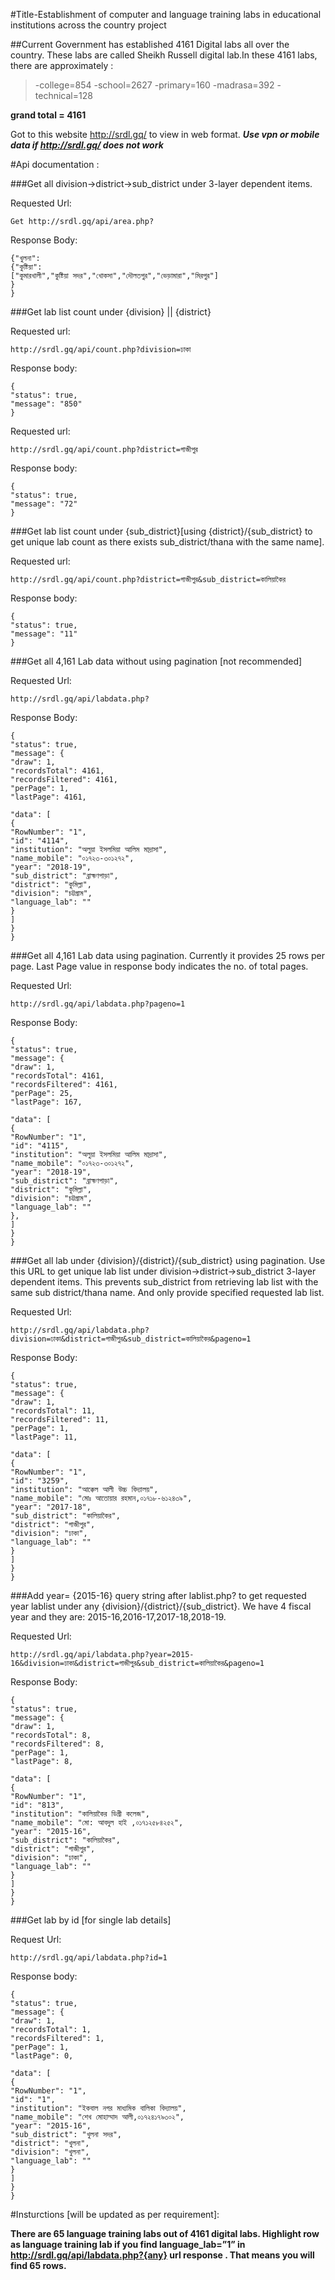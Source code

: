 
#Title-Establishment of computer and language training labs in educational institutions across the country project

##Current Government has established 4161 Digital labs all over the country. These labs are called Sheikh Russell digital lab.In these 4161 labs, there are approximately :

>-college=854 -school=2627 -primary=160 -madrasa=392 -technical=128	

**grand total = 4161**
	

Got to this website http://srdl.gq/ to view in web format.
***Use vpn or mobile data if http://srdl.gq/ does not work***


#Api documentation :

###Get all division->district->sub_district under 3-layer dependent items. 	

Requested Url:
```
Get http://srdl.gq/api/area.php?
```
Response Body:
```
{"খুলনা": 
{"কুষ্টিয়া": 
["কুমারখালী","কুষ্টিয়া সদর","খোকসা","দৌলতপুর","ভেড়ামারা","মিরপুর"]
}	
}
```
###Get lab list count under {division} || {district}

Requested url:
```
http://srdl.gq/api/count.php?division=ঢাকা 
```
Response body:
```
{
"status": true,
"message": "850"
}
```
Requested url:
```
http://srdl.gq/api/count.php?district=গাজীপুর
```
Response body: 
```
{
"status": true,
"message": "72"
}
```
###Get lab list count under {sub_district}[using {district}/{sub_district} to get unique lab count as there exists sub_district/thana with the same name].

Requested url:
```
http://srdl.gq/api/count.php?district=গাজীপুর&sub_district=কালিয়াকৈর
```
Response body:
```
{
"status": true,
"message": "11"
}
```
###Get all 4,161 Lab data without using pagination [not recommended]

Requested Url:
```
http://srdl.gq/api/labdata.php?
```
Response Body:
```
{
"status": true,
"message": {
"draw": 1,
"recordsTotal": 4161,
"recordsFiltered": 4161,
"perPage": 1,
"lastPage": 4161,

"data": [
{
"RowNumber": "1",
"id": "4114",
"institution": "অলুয়া ইসলমিয়া আলিম মাদ্রাসা",
"name_mobile": "০১৭২৩-৩০১২৭২",
"year": "2018-19",
"sub_district": "ব্রাহ্মণপাড়া",
"district": "কুমিল্লা",
"division": "চট্টগ্রাম",
"language_lab": ""
}
]
}
}
```
###Get all 4,161 Lab data using pagination. Currently it provides 25 rows per page. Last Page value in response body indicates the no. of total pages.

Requested Url:
```
http://srdl.gq/api/labdata.php?pageno=1
```
Response Body:
```
{
"status": true,
"message": {
"draw": 1,
"recordsTotal": 4161,
"recordsFiltered": 4161,
"perPage": 25,
"lastPage": 167,

"data": [
{
"RowNumber": "1",
"id": "4115",
"institution": "অলুয়া ইসলমিয়া আলিম মাদ্রাসা",
"name_mobile": "০১৭২৩-৩০১২৭২",
"year": "2018-19",
"sub_district": "ব্রাহ্মণপাড়া",
"district": "কুমিল্লা",
"division": "চট্টগ্রাম",
"language_lab": ""
},
]
}
}
```
###Get all lab under {division}/{district}/{sub_district} using pagination. Use this URL to get unique lab list under division->district->sub_district 3-layer dependent items. This prevents sub_district from retrieving lab list with the same sub district/thana name. And only provide specified requested lab list.

Requested Url:
```
http://srdl.gq/api/labdata.php?division=ঢাকা&district=গাজীপুর&sub_district=কালিয়াকৈর&pageno=1
```
Response Body:
```
{
"status": true,
"message": {
"draw": 1,
"recordsTotal": 11,
"recordsFiltered": 11,
"perPage": 1,
"lastPage": 11,

"data": [
{
"RowNumber": "1",
"id": "3259",
"institution": "আক্কেল আলী উচ্চ বিদ্যালয়",
"name_mobile": "মোঃ আতোয়ার রহমান,০১৭১৮-৬১২৪৩৯",
"year": "2017-18",
"sub_district": "কালিয়াকৈর",
"district": "গাজীপুর",
"division": "ঢাকা",
"language_lab": ""
}
]
}
}
```
###Add year= {2015-16} query string after lablist.php? to get requested year lablist under any {division}/{district}/{sub_district}. We have 4 fiscal year and they are: 2015-16,2016-17,2017-18,2018-19.

Requested Url:
```
http://srdl.gq/api/labdata.php?year=2015-16&division=ঢাকা&district=গাজীপুর&sub_district=কালিয়াকৈর&pageno=1
```
Response Body:
```
{
"status": true,
"message": {
"draw": 1,
"recordsTotal": 8,
"recordsFiltered": 8,
"perPage": 1,
"lastPage": 8,

"data": [
{
"RowNumber": "1",
"id": "813",
"institution": "কালিয়াকৈর ডিগ্রী কলেজ",
"name_mobile": "মো: আবদুল হাই ,০১৭১২৫৮৪২৫২",
"year": "2015-16",
"sub_district": "কালিয়াকৈর",
"district": "গাজীপুর",
"division": "ঢাকা",
"language_lab": ""
}
]
}
}
```
###Get lab by id [for single lab details]

Request Url:
```
http://srdl.gq/api/labdata.php?id=1
```
Response body:
```
{
"status": true,
"message": {
"draw": 1,
"recordsTotal": 1,
"recordsFiltered": 1,
"perPage": 1,
"lastPage": 0,

"data": [
{
"RowNumber": "1",
"id": "1",
"institution": "ইকবাল নগর মাধ্যমিক বালিকা বিদ্যালয়",
"name_mobile": "শেখ মোহাম্মাদ আলী,০১৭২৪১৭৯৩০২",
"year": "2015-16",
"sub_district": "খুলনা সদর",
"district": "খুলনা",
"division": "খুলনা",
"language_lab": ""
}
]
}
}
```
#Insturctions [will be updated as per requirement]:

**There are 65 language training labs out of 4161 digital labs. 
Highlight row as language training lab if you find language_lab=”1” in http://srdl.gq/api/labdata.php?{any} url response . That means you will find 65 rows.**

